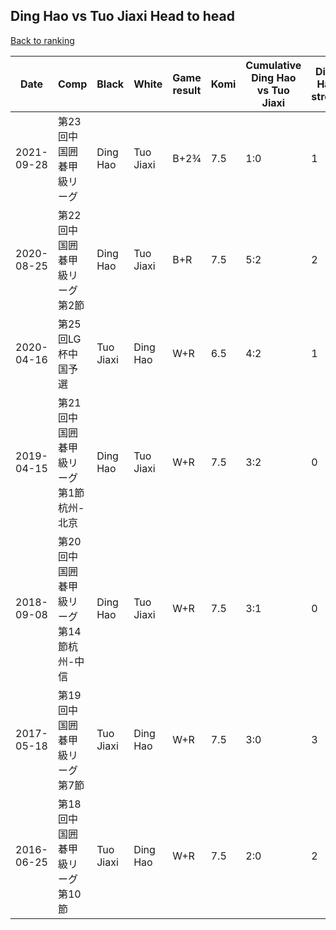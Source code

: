 ## Ding Hao vs Tuo Jiaxi Head to head

[Back to ranking](../../index.md)




| **Date** | **Comp** | **Black** | **White** | **Game result** | **Komi** | **Cumulative Ding Hao vs Tuo Jiaxi** | **Ding Hao streak** | **Tuo Jiaxi streak** | 
| --- | --- | --- | --- | --- | --- | --- | --- | --- |
| 2021-09-28 | 第23回中国囲碁甲級リーグ | Ding Hao | Tuo Jiaxi | B+2¾ | 7.5 | 1:0 | 1 | 0 | 
| 2020-08-25 | 第22回中国囲碁甲級リーグ第2節 | Ding Hao | Tuo Jiaxi | B+R | 7.5 | 5:2 | 2 | 0 | 
| 2020-04-16 | 第25回LG杯中国予選 | Tuo Jiaxi | Ding Hao | W+R | 6.5 | 4:2 | 1 | 0 | 
| 2019-04-15 | 第21回中国囲碁甲級リーグ第1節杭州-北京 | Ding Hao | Tuo Jiaxi | W+R | 7.5 | 3:2 | 0 | 2 | 
| 2018-09-08 | 第20回中国囲碁甲級リーグ第14節杭州-中信 | Ding Hao | Tuo Jiaxi | W+R | 7.5 | 3:1 | 0 | 1 | 
| 2017-05-18 | 第19回中国囲碁甲級リーグ第7節 | Tuo Jiaxi | Ding Hao | W+R | 7.5 | 3:0 | 3 | 0 | 
| 2016-06-25 | 第18回中国囲碁甲級リーグ第10節 | Tuo Jiaxi | Ding Hao | W+R | 7.5 | 2:0 | 2 | 0 |




